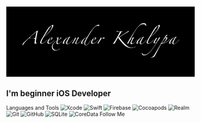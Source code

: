 [![Header](https://github.com/gwair1989/gwair1989/blob/main/Assets/Alexander%20Khalypa.png)](https://github.com/gwair1989)

## I'm beginner iOS Developer

Languages and Tools
![Xcode](https://img.shields.io/badge/-Xcode-090909?style=for-the-badge&logo=xcode)
![Swift](https://img.shields.io/badge/-Swift-090909?style=for-the-badge&logo=swift)
![Firebase](https://img.shields.io/badge/-firebase-090909?style=for-the-badge&logo=Firebase)
![Cocoapods](https://img.shields.io/badge/-Cocoapods-090909?style=for-the-badge&logo=Cocoapods)
![Realm](https://img.shields.io/badge/-Realm-090909?style=for-the-badge&logo=Realm)
![Git](https://img.shields.io/badge/-Git-090909?style=for-the-badge&logo=Git)
![GitHub](https://img.shields.io/badge/-GitHub-090909?style=for-the-badge&logo=GitHub)
![SQLite](https://img.shields.io/badge/-SQLite-090909?style=for-the-badge&logo=SQLite)
![CoreData](https://img.shields.io/badge/-CoreData-090909?style=for-the-badge&logo=CoreData)
Follow Me
